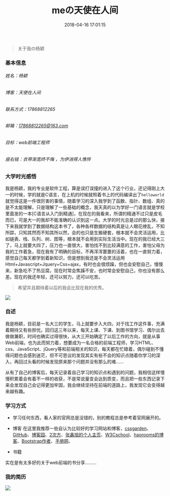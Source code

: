 ﻿---
title: meの天使在人间
comments: true
date: 2018-04-16 17:01:15
categories: 生活
tags: me
img:

---

>关于我の杨颖

### 基本信息
###### 姓名：杨颖
###### 博客：天使在人间
###### 联系方式：17868812265
###### 邮箱：17868812265@163.com
###### 目标：web前端工程师
###### 座右铭：衣带渐宽终不悔 ，为伊消得人憔悴

### 大学时光感悟

我是杨颖，我的专业是软件工程，算是误打误撞的进入了这个行业，还记得刚上大一的时候，学的就是C语言，在上机的时候就照着书上的代码编译出了```helloworld```就觉得这是一件很厉害的事情，随着学习的深入我学到了函数、指针、数组、真的是不太能理解，只是理解了一些基础的概念，我天真的以为学好一门语言就是学校里面发的一本[C语言从入门到精通]，在现在的我看来，所谓的精通不过只是皮毛而已，可是大一的我却不能准确的认识到这一点。大学的时光总是过的那么快，接下来我就学到了数据结构这本书了，各种各样数据的结构真是让人眼花缭乱，不知所踪，只知其然而不知其所以然，会的也只是生搬硬套，根本就不会灵活运用，比如链表、栈、队列、树、图等，根本就不会用到实际生活当中。现在的我已经大三了，马上就要大四了，压力也一直很大，害怕找不到比较满意的工作，害怕父母为我的工作着急，现在我有了明确的目标，不再浑浑噩噩的活着，也在一直努力着，感觉自己每天都学到着新知识，但是想到我还是不会灵活运用Html+Javascript+Jquery+Css+ajax，有时也会很烦躁，但也会安慰自己，慢慢来，新急吃不了热豆腐，现在时常会焦躁不安，也时常会安慰自己，你也没有那么差。现在的我还年轻，还可以努力，还可以吃苦。

> 希望并且期待着以后的我会比现在我的优秀。

![ ](https://ss0.bdstatic.com/70cFuHSh_Q1YnxGkpoWK1HF6hhy/it/u=2182340692,1137346152&fm=27&gp=0.jpg)

### 自述

我是杨颖，目前是一名大三的学生，马上就要步入大四，对于找工作这件事，充满着期待又有些担忧。回归这三年以来，每天上课、下课、到图书馆学习、偶尔出去做做兼职，时间也确实过得很快，从大三开始确定了以后工作的方向，就是从事 Web前端，也为此而努力着，想要成为一名合格的前端工程师，学习HTML、css、JavaScript、jQuery等和前端相关的知识，每天都在忙碌着，偶尔碰到不懂得问题也会感到迷茫，但不可思议的发现其实有些不会的知识点随着你学习的深入，再回过头看的时候发现原来那个问题并没有那么的难......

从有了自己的博客后，每天记录着自己学习的知识点和遇到的问题，我相信这样慢慢积累着会有着不一样的收获，不是常说量变会达到质变，而且把一些东西记录下来会发现自己会记得更加牢固，我会继续坚持在前端的道路上，我发现它会变得越来越有趣。

###  学习方式

* 学习任何东西，看人家的官网总是没错的，别的教程总是参考着官网展开的。

* 博客
在这里我推荐一些自认为比较好的学习网站和博客，[cssgarden](http://www.csszengarden.com)、[GitHub](https://github.com)、[博客园](https://wz.cnblogs.com)、[2次方](http://2cifang.com)、[张鑫旭的个人主页](http://www.zhangxinxu.com)、[W3Cschool](http://www.w3school.com.cn)、[haorooms的博客](http://www.haorooms.com)、[Bootstrap作者](http://www.cnblogs.com/TomXu/)、[手册网](http://www.shouce.ren)、

* 书籍

实在是有太多好的关于web前端的书分享………


### 我的简历

![ ](http://images.cnblogs.com/cnblogs_com/cliy-10/1242272/o_0001.jpg)




